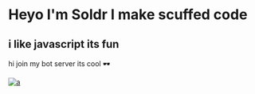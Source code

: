 # Heyo I'm Soldr I make scuffed code

## i like javascript its fun

hi join my bot server its cool 🕶️

[![a](https://img.shields.io/badge/Discord-7289DA?style=for-the-badge&logo=discord&logoColor=white)](https://discord.gg/foxbot)
